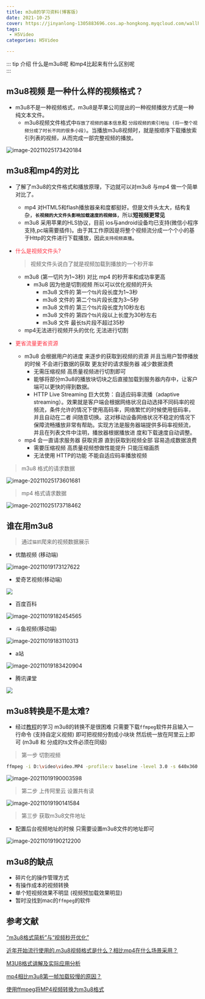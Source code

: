 ```yaml
---
title: m3u8的学习资料(博客版)
date: 2021-10-25
cover: https://jinyanlong-1305883696.cos.ap-hongkong.myqcloud.com/wallhaven-6op786.jpg
tags:
 - H5Video
categories: H5Video

---
```


::: tip 介绍
什么是m3u8呢 和mp4比起来有什么区别呢 <br>
:::

<!-- more -->

## m3u8视频 是一种什么样的视频格式？

* m3u8不是一种视频格式，m3u8是苹果公司提出的一种视频播放方式是一种纯文本文件。
  * m3u8视频文件格式中`存放了视频的基本信息`和 `分段视频的索引地址 (将一整个视频分成了时长不同的很多小段)`。当播放m3u8视频时，就是按顺序下载播放索引列表的视频，从而完成一部完整视频的播放。

![image-20211025173420184](https://jinyanlong-1305883696.cos.ap-hongkong.myqcloud.com/image-20211025173420184.png)

## m3u8和mp4的对比

* 了解了m3u8的文件格式和播放原理，下边就可以对m3u8 与mp4 做一个简单对比了。

  - mp4 对HTML5和flash播放器亲和度都挺好。但是文件头太大，结构复杂，**`长视频的大文件头影响加载速度的视频体`**，所以**短视频更常见**
  - m3u8 采用苹果的HLS协议，目前 ios与android设备均已支持(微信小程序支持,pc端需要插件)。由于其工作原因是将整个视频流分成一个个小的基于Http的文件进行下载播放，因此`支持视频直播`。

* <font color =#ff3040>什么是视频文件头?</font>

  > 视频文件头说白了就是视频加载到播放的一个秒开率

  * m3u8 (第一切片为1~3秒) 对比 mp4 的秒开率和成功率更高
    * m3u8 因为他是切割视频 所以可以优化视频的开头 
      * m3u8 文件的 第一个ts片段长度为1~3秒
      * m3u8 文件的 第二个ts片段长度为3~5秒
      * m3u8 文件的 第三个ts片段长度为10秒左右
      * m3u8 文件的 第四个ts片段以上长度为30秒左右
      * m3u8 文件 最长ts片段不超过35秒
  * mp4无法进行视频开头的优化 无法进行切割

* <font color =#ff3040>更省流量更省资源</font>

  * m3u8 会根据用户的进度 来逐步的获取到视频的资源 并且当用户暂停播放的时候 不会进行数据的获取 更友好的请求服务器 减少数据浪费
    * 无需压缩视频 高质量视频进行切割即可
    * 能够将部分m3u8的播放块切块之后直接加载到服务器内存中，让客户端可以更快的得到数据。
    * HTTP Live Streaming 巨大优势：自适应码率流播（adaptive streaming）。效果就是客户端会根据网络状况自动选择不同码率的视频流，条件允许的情况下使用高码率，网络繁忙的时候使用低码率，并且自动在二者 间随意切换。这对移动设备网络状况不稳定的情况下保障流畅播放非常有帮助。实现方法是服务器端提供多码率视频流，并且在列表文件中注明，播放器根据播放进 度和下载速度自动调整。
  * mp4 会一直请求服务器 获取资源 直到获取到视频全部 容易造成数据浪费
    * 需要压缩视频 高质量视频想做性能提升 只能压缩画质
    * 无法使用 HTTP的功能 不能自适应码率播放视频

> m3u8 格式的请求数据

![image-20211025173601681](https://jinyanlong-1305883696.cos.ap-hongkong.myqcloud.com/image-20211025173601681.png)

> mp4 格式请求数据

![image-20211025173718462](https://jinyanlong-1305883696.cos.ap-hongkong.myqcloud.com/image-20211025173718462.png)

## 谁在用m3u8

> 通过`猫抓`爬来的视频数据展示

* 优酷视频 (移动端)

![image-20211019173127622](https://jinyanlong-1305883696.cos.ap-hongkong.myqcloud.com/image-20211019173128405.png)

* 爱奇艺视频(移动端)

![](https://jinyanlong-1305883696.cos.ap-hongkong.myqcloud.com/image-20211019173831064.png)

* 百度百科

![image-20211019182454565](https://jinyanlong-1305883696.cos.ap-hongkong.myqcloud.com/image-20211019182454565.png)

* 斗鱼视频(移动端)

![image-20211019183110313](https://jinyanlong-1305883696.cos.ap-hongkong.myqcloud.com/image-20211019183110313.png)

* a站

![image-20211019183420904](https://jinyanlong-1305883696.cos.ap-hongkong.myqcloud.com/image-20211019183420904.png)

* 腾讯课堂

![](https://jinyanlong-1305883696.cos.ap-hongkong.myqcloud.com/image-20211025173833887.png)

## m3u8转换是不是太难?

* 经过[教程](https://blog.csdn.net/qq_36623327/article/details/83007456)的学习 m3u8的转换不是很困难 只需要下载`ffmpeg`软件并且输入一行命令 (支持自定义视频) 即可把视频分割成小块块 然后统一放在阿里云上即可 (m3u8 和 分成的ts文件必须在同级)

> 第一步 切割视频

```bash
ffmpeg -i D:\video\video.MP4 -profile:v baseline -level 3.0 -s 640x360 -start_number 0 -hls_time 60 -hls_list_size 0 -f hls D:\video\videoChange.m3u8
```

![image-20211019190003598](https://jinyanlong-1305883696.cos.ap-hongkong.myqcloud.com/image-20211019190003598.png)

> 第二步 上传阿里云 设置共有读

![image-20211019190141584](https://jinyanlong-1305883696.cos.ap-hongkong.myqcloud.com/image-20211019190141584.png)

> 第三步 获取m3u8文件地址

* 配置后台视频地址的时候 只需要设置m3u8文件的地址即可

![image-20211019190212200](https://jinyanlong-1305883696.cos.ap-hongkong.myqcloud.com/image-20211019190212200.png)

## m3u8的缺点

* 碎片化的操作管理方式
* 有操作成本的视频转换
* 单个短视频效果不明显 (视频预加载效果明显)
* 暂时没找到mac的`ffmpeg`的软件

## 参考文献

[“m3u8格式简析”与“视频秒开优化”](https://www.cnblogs.com/alexgl2008/articles/12893849.html)

[近年开始流行使用的.m3u8视频格式是什么？相比mp4在什么场景采用？](https://zhuanlan.zhihu.com/p/338679519)

[M3U8格式讲解及实际应用分析](https://blog.csdn.net/vx_list/article/details/51956207)

[mp4相比m3u8第一帧加载较慢的原因？](https://xiaxl.blog.csdn.net/article/details/103370511)

[使用ffmpeg将MP4视频转换为m3u8格式](https://blog.csdn.net/qq_36623327/article/details/83007456)

